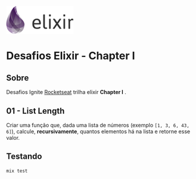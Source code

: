 
[<img src="./assets/elixir_full.png" width="180"/>]() 
# Desafios Elixir - Chapter I
## Sobre
Desafios Ignite [Rocketseat](https://rocketseat.com.br/)  trilha elixir __Chapter I__ .



## 01 - List Length

Criar uma função que, dada uma lista de números (exemplo `[1, 3, 6, 43, 6]`), calcule, **recursivamente**, quantos elementos há na lista e retorne esse valor.

## Testando
```bash
mix test
```